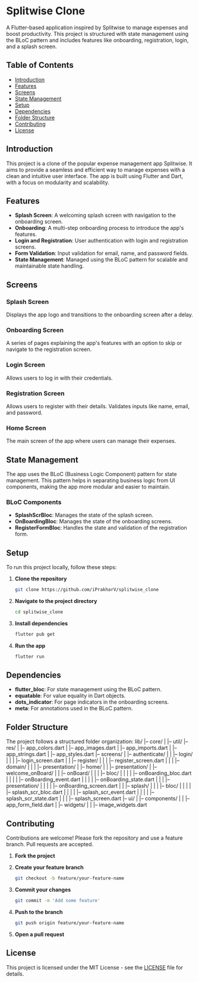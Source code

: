 # Splitwise Clone

A Flutter-based application inspired by Splitwise to manage expenses and boost productivity. This project is structured with state management using the BLoC pattern and includes features like onboarding, registration, login, and a splash screen.

## Table of Contents

- [Introduction](#introduction)
- [Features](#features)
- [Screens](#screens)
- [State Management](#state-management)
- [Setup](#setup)
- [Dependencies](#dependencies)
- [Folder Structure](#folder-structure)
- [Contributing](#contributing)
- [License](#license)

## Introduction

This project is a clone of the popular expense management app Splitwise. It aims to provide a seamless and efficient way to manage expenses with a clean and intuitive user interface. The app is built using Flutter and Dart, with a focus on modularity and scalability.

## Features

- **Splash Screen**: A welcoming splash screen with navigation to the onboarding screen.
- **Onboarding**: A multi-step onboarding process to introduce the app's features.
- **Login and Registration**: User authentication with login and registration screens.
- **Form Validation**: Input validation for email, name, and password fields.
- **State Management**: Managed using the BLoC pattern for scalable and maintainable state handling.

## Screens

### Splash Screen

Displays the app logo and transitions to the onboarding screen after a delay.

### Onboarding Screen

A series of pages explaining the app's features with an option to skip or navigate to the registration screen.

### Login Screen

Allows users to log in with their credentials.

### Registration Screen

Allows users to register with their details. Validates inputs like name, email, and password.

### Home Screen

The main screen of the app where users can manage their expenses.

## State Management

The app uses the BLoC (Business Logic Component) pattern for state management. This pattern helps in separating business logic from UI components, making the app more modular and easier to maintain.

### BLoC Components

- **SplashScrBloc**: Manages the state of the splash screen.
- **OnBoardingBloc**: Manages the state of the onboarding screens.
- **RegisterFormBloc**: Handles the state and validation of the registration form.

## Setup

To run this project locally, follow these steps:

1. **Clone the repository**

    ```bash
    git clone https://github.com/iPrakharV/splitwise_clone
    ```

2. **Navigate to the project directory**

    ```bash
    cd splitwise_clone
    ```

3. **Install dependencies**

    ```bash
    flutter pub get
    ```

4. **Run the app**

    ```bash
    flutter run
    ```

## Dependencies

- **flutter_bloc**: For state management using the BLoC pattern.
- **equatable**: For value equality in Dart objects.
- **dots_indicator**: For page indicators in the onboarding screens.
- **meta**: For annotations used in the BLoC pattern.

## Folder Structure

The project follows a structured folder organization:
lib/
|– core/
|   |– util/
|– res/
|   |– app_colors.dart
|   |– app_images.dart
|   |– app_imports.dart
|   |– app_strings.dart
|   |– app_styles.dart
|– screens/
|   |– authenticate/
|   |   |– login/
|   |   |   |– login_screen.dart
|   |   |– register/
|   |   |   |– register_screen.dart
|   |   |   |– domain/
|   |   |   |– presentation/
|   |– home/
|   |   |– presentation/
|   |– welcome_onBoard/
|   |   |– onBoard/
|   |   |   |– bloc/
|   |   |   |   |– onBoarding_bloc.dart
|   |   |   |   |– onBoarding_event.dart
|   |   |   |   |– onBoarding_state.dart
|   |   |   |– presentation/
|   |   |   |   |– onBoarding_screen.dart
|   |   |– splash/
|   |   |   |– bloc/
|   |   |   |   |– splash_scr_bloc.dart
|   |   |   |   |– splash_scr_event.dart
|   |   |   |   |– splash_scr_state.dart
|   |   |   |– splash_screen.dart
|– ui/
|   |– components/
|   |   |– app_form_field.dart
|   |– widgets/
|   |   |– image_widgets.dart

## Contributing

Contributions are welcome! Please fork the repository and use a feature branch. Pull requests are accepted.

1. **Fork the project**
2. **Create your feature branch**

    ```bash
    git checkout -b feature/your-feature-name
    ```

3. **Commit your changes**

    ```bash
    git commit -m 'Add some feature'
    ```

4. **Push to the branch**

    ```bash
    git push origin feature/your-feature-name
    ```

5. **Open a pull request**

## License

This project is licensed under the MIT License - see the [LICENSE](LICENSE) file for details.